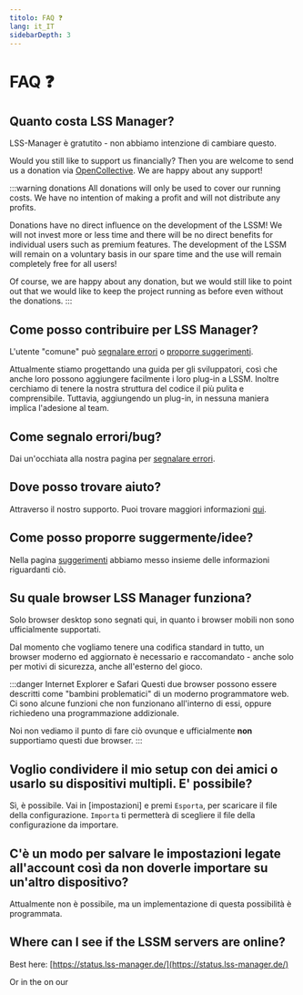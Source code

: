 ```yaml
---
titolo: FAQ ❓
lang: it_IT
sidebarDepth: 3
---
```


# FAQ ❓

## Quanto costa LSS Manager?
LSS-Manager è gratutito - non abbiamo intenzione di cambiare questo.

Would you still like to support us financially? Then you are welcome to send us a donation via [OpenCollective][lssm.donations]. We are happy about any support!

:::warning donations
All donations will only be used to cover our running costs. We have no intention of making a profit and will not distribute any profits.

Donations have no direct influence on the development of the LSSM! We will not invest more or less time and there will be no direct benefits for individual users such as premium features. The development of the LSSM will remain on a voluntary basis in our spare time and the use will remain completely free for all users!

Of course, we are happy about any donation, but we would still like to point out that we would like to keep the project running as before even without the donations.
:::

## Come posso contribuire per LSS Manager?
L'utente "comune" può [segnalare errori][docs.error_report] o [proporre suggerimenti][docs.suggestions].

Attualmente stiamo progettando una guida per gli sviluppatori, così che anche loro possono aggiungere facilmente i loro plug-in a LSSM. Inoltre cerchiamo di tenere la nostra struttura del codice il più pulita e comprensibile. Tuttavia, aggiungendo un plug-in, in nessuna maniera implica l'adesione al team.

## Come segnalo errori/bug?
Dai un'occhiata alla nostra pagina per [segnalare errori][docs.error_report].

## Dove posso trovare aiuto?
Attraverso il nostro supporto. Puoi trovare maggiori informazioni [qui][docs.support].

## Come posso proporre suggermente/idee?
Nella pagina [suggerimenti][docs.suggestions] abbiamo messo insieme delle informazioni riguardanti ciò.

## Su quale browser LSS Manager funziona?
Solo browser desktop sono segnati qui, in quanto i browser mobili non sono ufficialmente supportati.

Dal momento che vogliamo tenere una codifica standard in tutto, un browser moderno ed aggiornato è necessario e raccomandato - anche solo per motivi di sicurezza, anche all'esterno del gioco.

<browser-support-table/>

:::danger Internet Explorer e Safari
Questi due browser possono essere descritti come "bambini problematici" di un moderno programmatore web. Ci sono alcune funzioni che non funzionano all'interno di essi, oppure richiedeno una programmazione addizionale.

Noi non vediamo il punto di fare ciò ovunque e ufficialmente **non** supportiamo questi due browser.
:::

## Voglio condividere il mio setup con dei amici o usarlo su dispositivi multipli. E' possibile?
Sì, è possibile. Vai in [impostazioni] e premi `Esporta`, per scaricare il file della configurazione. `Importa` ti permetterà di scegliere il file della configurazione da importare.

## C'è un modo per salvare le impostazioni legate all'account così da non doverle importare su un'altro dispositivo?
Attualmente non è possibile, ma un implementazione di questa possibilità è programmata.

## Where can I see if the LSSM servers are online?
Best here: [https://status.lss-manager.de/](https://status.lss-manager.de/)

Or in the <discord-channel channel="uptime"/> on our <discord/>

<!-- ==START_FOOTER== Do NOT edit anything below this line! Any edits will be removed as content is auto generated! -->
[lssm.status]: https://status.lss-manager.de/
[lssm.discord]: https://discord.gg/RcTNjpB
[lssm.userscript]: https://v4.lss-manager.de/lssm-v4.user.js
[lssm.donations]: https://donate.lss-manager.de/
[docs]: https://docs.lss-manager.de/
[docs.home]: /it_IT/
[docs.apps]: /it_IT/apps.md
[docs.appstore]: /it_IT/appstore.md
[docs.bugs]: /it_IT/bugs.md
[docs.error_report]: /it_IT/error_report.md
[docs.faq]: /it_IT/faq.md
[docs.metadata]: /it_IT/metadata.md
[docs.other]: /it_IT/other.md
[docs.settings]: /it_IT/settings.md
[docs.suggestions]: /it_IT/suggestions.md
[docs.support]: /it_IT/support.md
[games.self]: https://operatore112.it
[tampermonkey]: https://tampermonkey.net/
[github]: https://github.com/LSS-Manager/LSSM-V.4
[github.issues]: https://github.com/LSS-Manager/LSSM-V.4/issues
[github.issues.open]: https://github.com/LSS-Manager/LSSM-V.4/issues?q=is%3Aissue+is%3Aopen+label%3Abug